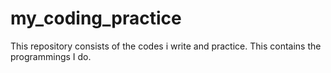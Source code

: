 # my_coding_practice
This repository consists of the codes i write and practice.
This contains the programmings I do.
